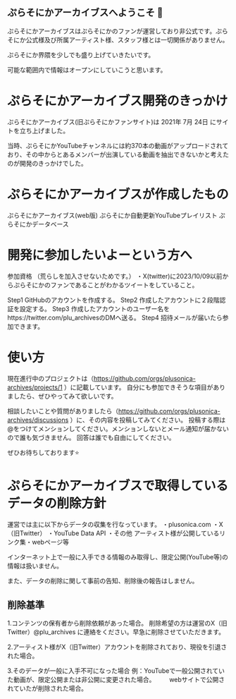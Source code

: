 ## ぷらそにかアーカイブスへようこそ 👋

ぷらそにかアーカイブスはぷらそにかのファンが運営しており非公式です。ぷらそにか公式様及び所属アーティスト様、スタッフ様とは一切関係がありません。

ぷらそにか界隈を少しでも盛り上げていきたいです。

可能な範囲内で情報はオープンにしていこうと思います。

# ぷらそにかアーカイブス開発のきっかけ

ぷらそにかアーカイブス(旧ぷらそにかファンサイト)は 2021年 7月 24日 にサイトを立ち上げました。

当時、ぷらそにかYouTubeチャンネルには約370本の動画がアップロードされており、その中からとあるメンバーが出演している動画を抽出できないかと考えたのが開発のきっかけでした。

# ぷらそにかアーカイブスが作成したもの

ぷらそにかアーカイブス(web版)
ぷらそにか自動更新YouTubeプレイリスト
ぷらそにかデータベース

# 開発に参加したいよーという方へ
参加資格 （荒らしを加入させないためです。）
・X(twitter)に2023/10/09以前からぷらそにかのファンであることがわかるツイートをしていること。

Step1 GitHubのアカウントを作成する。
Step2 作成したアカウントに２段階認証を設定する。
Step3 作成したアカウントのユーザー名をhttps://twitter.com/plu_archivesのDMへ送る。
Step4 招待メールが届いたら参加できます。

# 使い方
現在進行中のプロジェクトは（https://github.com/orgs/plusonica-archives/projects/1 ）に記載しています。
自分にも参加できそうな項目がありましたら、ぜひやってみて欲しいです。

相談したいことや質問がありましたら（https://github.com/orgs/plusonica-archives/discussions ）に、その内容を投稿してみてください。
投稿する際は@をつけてメンションしてください。メンションしないとメール通知が届かないので誰も気づきません。
回答は誰でも自由にしてください。

ぜひお待ちしております⭐️

# ぷらそにかアーカイブスで取得しているデータの削除方針
運営では主に以下からデータの収集を行なっています。
・plusonica.com
・X（旧Twitter）
・YouTube Data API
・その他 アーティスト様が公開しているリンク集・webページ等

インターネット上で一般に入手できる情報のみ取得し、限定公開(YouTube等)の情報は扱いません。

また、データの削除に関して事前の告知、削除後の報告はしません。

## 削除基準
1.コンテンツの保有者から削除依頼があった場合。
削除希望の方は運営のX（旧Twitter）@plu_archives に連絡をください。早急に削除させていただきます。

2.アーティスト様がX（旧Twitter）アカウントを削除されており、現役を引退された場合。

3.そのデータが一般に入手不可になった場合
例：YouTubeで一般公開されていた動画が、限定公開または非公開に変更された場合。
　　webサイトで公開されていたが削除された場合。


<!--

**Here are some ideas to get you started:**

🙋‍♀️ A short introduction - what is your organization all about?
🌈 Contribution guidelines - how can the community get involved?
👩‍💻 Useful resources - where can the community find your docs? Is there anything else the community should know?
🍿 Fun facts - what does your team eat for breakfast?
🧙 Remember, you can do mighty things with the power of [Markdown](https://docs.github.com/github/writing-on-github/getting-started-with-writing-and-formatting-on-github/basic-writing-and-formatting-syntax)
-->
